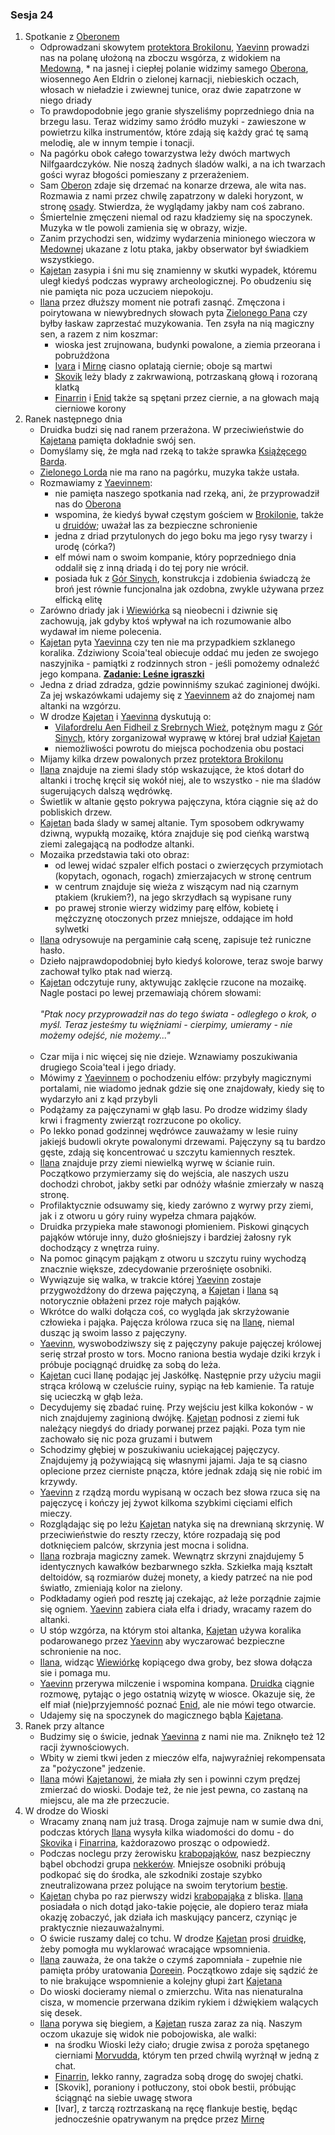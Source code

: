 ### Sesja 24
1. Spotkanie z [Oberonem](#p_oberon)
    * Odprowadzani skowytem [protektora Brokilonu](#b_bizoktor), [Yaevinn](#p_yaevinn) prowadzi nas na polanę ułożoną na zboczu wsgórza, z widokiem na [Medowną](#l_medowna), * na jasnej i ciepłej polanie widzimy samego [Oberona](#p_oberon), wiosennego Aen Eldrin o zielonej karnacji, niebieskich oczach, włosach w nieładzie i zwiewnej tunice, oraz dwie zapatrzone w niego driady
    * To prawdopodobnie jego granie słyszeliśmy poprzedniego dnia na brzegu lasu. Teraz widzimy samo źródło muzyki - zawieszone w powietrzu kilka instrumentów, które zdają się każdy grać tę samą melodię, ale w innym tempie i tonacji.
    * Na pagórku obok całego towarzystwa leży dwóch martwych Nilfgaardczyków. Nie noszą żadnych śladów walki, a na ich twarzach gości wyraz błogości pomieszany z przerażeniem.
    * Sam [Oberon](#p_oberon) zdaje się drzemać na konarze drzewa, ale wita nas. Rozmawia z nami przez chwilę zapatrzony w daleki horyzont, w stronę [osady](#l_medowna). Stwierdza, że wyglądamy jakby nam coś zabrano. 
    * Śmiertelnie zmęczeni niemal od razu kładziemy się na spoczynek. Muzyka w tle powoli zamienia się w obrazy, wizje. 
    * Zanim przychodzi sen, widzimy wydarzenia minionego wieczora w [Medownej](#l_medowna) ukazane z lotu ptaka, jakby obserwator był świadkiem wszystkiego.
    * [Kajetan](#g_kajetan) zasypia i śni mu się znamienny w skutki wypadek, któremu uległ kiedyś podczas wyprawy archeologicznej. Po obudzeniu się nie pamięta nic poza uczuciem niepokoju.
    * [Ilana](#g_ilana) przez dłuższy moment nie potrafi zasnąć. Zmęczona i poirytowana w niewybrednych słowach pyta [Zielonego Pana](#p_oberon) czy byłby łaskaw zaprzestać muzykowania. Ten zsyła na nią magiczny sen, a razem z nim koszmar:
        * wioska jest zrujnowana, budynki powalone, a ziemia przeorana i pobrużdżona
        * [Ivara](#p_ivar) i [Mirnę](#p_mirna) ciasno oplatają ciernie; oboje są martwi
        * [Skovik](#p_skovik) leży blady z zakrwawioną, potrzaskaną głową i rozoraną klatką
        * [Finarrin](#p_druid_finarrin) i [Enid](#p_enid) także są spętani przez ciernie, a na głowach mają cierniowe korony
2. Ranek następnego dnia
    * Druidka budzi się nad ranem przerażona. W przeciwieństwie do [Kajetana](#g_kajetan) pamięta dokładnie swój sen.
    * Domyślamy się, że mgła nad rzeką to także sprawka [Książęcego Barda](#p_oberon).
    * [Zielonego Lorda](#p_oberon) nie ma rano na pagórku, muzyka także ustała.
    * Rozmawiamy z [Yaevinnem](#p_yaevinn):
        * nie pamięta naszego spotkania nad rzeką, ani, że przyprowadził nas do [Oberona](#p_oberon)
        * wspomina, że kiedyś bywał częstym gościem w [Brokilonie](#l_brokilon), także u [druidów](#l_wioska); uważał las za bezpieczne schronienie
        * jedna z driad przytulonych do jego boku ma jego rysy twarzy i urodę (córka?)
        * elf mówi nam o swoim kompanie, który poprzedniego dnia oddalił się z inną driadą i do tej pory nie wrócił.
        * posiada łuk z [Gór Sinych](#l_gory_sine), konstrukcja i zdobienia świadczą że broń jest równie funcjonalna jak ozdobna, zwykle używana przez elficką elitę
    * Zarówno driady jak i [Wiewiórka](#p_yaevinn) są nieobecni i dziwnie się zachowują, jak gdyby ktoś wpływał na ich rozumowanie albo wydawał im nieme polecenia.
    * [Kajetan](#g_kajetan) pyta [Yaevinna](#p_yaevinn) czy ten nie ma przypadkiem szklanego koralika. Zdziwiony Scoia'teal obiecuje oddać mu jeden ze swojego naszyjnika - pamiątki z rodzinnych stron - jeśli pomożemy odnaleźć jego kompana. **[Zadanie: Leśne igraszki](#z_q13)**
    * Jedna z driad zdradza, gdzie powinniśmy szukać zaginionej dwójki. Za jej wskazówkami udajemy się z [Yaevinnem](#p_yaevinn) aż do znajomej nam altanki na wzgórzu.
    * W drodze [Kajetan](#g_kajetan) i [Yaevinna](#p_yaevinn) dyskutują o:
        * [Vilafordrelu Aen Fidheil z Srebrnych Wież](#p_vilafordel), potężnym magu z [Gór Sinych](#l_gory_sine), który zorganizował wyprawę w której brał udział [Kajetan](#g_kajetan)
        * niemożliwości powrotu do miejsca pochodzenia obu postaci
    * Mijamy kilka drzew powalonych przez [protektora Brokilonu](#b_bizoktor)
    * [Ilana](#g_ilana) znajduje na ziemi ślady stóp wskazujące, że ktoś dotarł do altanki i trochę kręcił się wokół niej, ale to wszystko - nie ma śladów sugerujących dalszą wędrówkę.
    * Świetlik w altanie gęsto pokrywa pajęczyna, która ciągnie się aż do pobliskich drzew.
    * [Kajetan](#g_kajetan) bada ślady w samej altanie. Tym sposobem odkrywamy dziwną, wypukłą mozaikę, która znajduje się pod cieńką warstwą ziemi zalegającą na podłodze altanki.
    * Mozaika przedstawia taki oto obraz:
        * od lewej widać szpaler elfich postaci o zwierzęcych przymiotach (kopytach, ogonach, rogach) zmierzajacych w stronę centrum
        * w centrum znajduje się wieża z wiszącym nad nią czarnym ptakiem (krukiem?), na jego skrzydłach są wypisane runy
        * po prawej stronie wierzy widzimy parę elfów, kobietę i mężczyznę otoczonych przez mniejsze, oddające im hołd sylwetki
    * [Ilana](#g_ilana) odrysowuje na pergaminie całą scenę, zapisuje też runiczne hasło. 
    * Dzieło najprawdopodobniej było kiedyś kolorowe, teraz swoje barwy zachował tylko ptak nad wierzą.
    * [Kajetan](#g_kajetan) odczytuje runy, aktywując zaklęcie rzucone na mozaikę. Nagle postaci po lewej przemawiają chórem słowami:<br/><br/>
                *"Ptak nocy przyprowadził nas do tego świata - odległego o krok, o myśl. Teraz jesteśmy tu więźniami - cierpimy, umieramy - nie możemy odejść, nie możemy..."*<br/><br/>
    * Czar mija i nic więcej się nie dzieje. Wznawiamy poszukiwania drugiego Scoia'teal i jego driady.
    * Mówimy z [Yaevinnem](#p_yaevinn) o pochodzeniu elfów: przybyły magicznymi portalami, nie wiadomo jednak gdzie się one znajdowały, kiedy się to wydarzyło ani z kąd przybyli
    * Podążamy za pajęczynami w głąb lasu. Po drodze widzimy ślady krwi i fragmenty zwierząt rozrzucone po okolicy.
    * Po lekko ponad godzinnej wędrówce zauważamy w lesie ruiny jakiejś budowli okryte powalonymi drzewami. Pajęczyny są tu bardzo gęste, zdają się koncentrować u szczytu kamiennych resztek.
    * [Ilana](#g_ilana) znajduje przy ziemi niewielką wyrwę w ścianie ruin. Początkowo przymierzamy się do wejścia, ale naszych uszu dochodzi chrobot, jakby setki par odnóży właśnie zmierzały w naszą stronę.
    * Profilaktycznie odsuwamy się, kiedy zarówno z wyrwy przy ziemi, jak i z otworu u góry ruiny wypełza chmara pająków.
    * Druidka przypieka małe stawonogi płomieniem. Piskowi ginących pająków wtóruje inny, dużo głośniejszy i bardziej żałosny ryk dochodzący z wnętrza ruiny.
    * Na pomoc ginącym pająkąm z otworu u szczytu ruiny wychodzą znacznie większe, zdecydowanie przerośnięte osobniki.
    * Wywiązuje się walka, w trakcie której [Yaevinn](#p_yaevinn) zostaje przygwożdźony do drzewa pajęczyną, a [Kajetan](#g_kajetan) i [Ilana](#g_ilana) są notorycznie obłażeni przez roje małych pająków.
    * Wkrótce do walki dołącza coś, co wygląda jak skrzyżowanie człowieka i pająka. Pajęcza królowa rzuca się na [Ilanę](#g_ilana), niemal dusząc ją swoim lasso z pajęczyny.
    * [Yaevinn](#p_yaevinn), wyswobodziwszy się z pajęczyny pakuje pajęczej królowej serię strzał prosto w tors. Mocno raniona bestia wydaje dziki krzyk i próbuje pociągnąć druidkę za sobą do leża.
    * [Kajetan](#g_kajetan) cuci Ilanę podając jej Jaskółkę. Następnie przy użyciu magii strąca królową w czeluście ruiny, sypiąc na łeb kamienie. Ta ratuje się ucieczką w głąb leża.
    * Decydujemy się zbadać ruinę. Przy wejściu jest kilka kokonów - w nich znajdujemy zaginioną dwójkę. [Kajetan](#g_kajetan) podnosi z ziemi łuk należący niegdyś do driady porwanej przez pająki. Poza tym nie zachowało się nic poza gruzami i butwem
    * Schodzimy głębiej w poszukiwaniu uciekającej pajęczycy. Znajdujemy ją pożywiającą się własnymi jajami. Jaja te są ciasno oplecione przez cierniste pnącza, które jednak zdają się nie robić im krzywdy.
    * [Yaevinn](#p_yaevinn) z rządzą mordu wypisaną w oczach bez słowa rzuca się na pajęczycę i kończy jej żywot kilkoma szybkimi cięciami elfich mieczy.
    * Rozglądając się po leżu [Kajetan](#g_kajetan) natyka się na drewnianą skrzynię. W przeciwieństwie do reszty rzeczy, które rozpadają się pod dotknięciem palców, skrzynia jest mocna i solidna.
    * [Ilana](#g_ilana) rozbraja magiczny zamek. Wewnątrz skrzyni znajdujemy 5 identycznych kawałków bezbarwnego szkła. Szkiełka mają kształt deltoidów, są rozmiarów dużej monety, a kiedy patrzeć na nie pod światło, zmieniają kolor na zielony.
    * Podkładamy ogień pod resztę jaj czekając, aż leże porządnie zajmie się ogniem. [Yaevinn](#p_yaevinn) zabiera ciała elfa i driady, wracamy razem do altanki.
    * U stóp wzgórza, na którym stoi altanka, [Kajetan](#g_kajetan) używa koralika podarowanego przez [Yaevinn](#p_yaevinn) aby wyczarować bezpieczne schronienie na noc.
    * [Ilana](#g_ilana), widząc [Wiewiórkę](#p_yaevinn) kopiącego dwa groby, bez słowa dołącza sie i pomaga mu.
    * [Yaevinn](#p_yaevinn) przerywa milczenie i wspomina kompana. [Druidka](#g_ilana) ciągnie rozmowę, pytając o jego ostatnią wizytę w wiosce. Okazuje się, że elf miał (nie)przyjemność poznać [Enid](#p_enid), ale nie mówi tego otwarcie.
    * Udajemy się na spoczynek do magicznego bąbla [Kajetana](#g_kajetan).
3. Ranek przy altance
    * Budzimy się o świcie, jednak [Yaevinna](#p_yaevinn) z nami nie ma. Zniknęło też 12 racji żywnościowych.
    * Wbity w ziemi tkwi jeden z mieczów elfa, najwyraźniej rekompensata za "pożyczone" jedzenie.
    * [Ilana](#g_ilana) mówi [Kajetanowi](#g_kajetan), że miała zły sen i powinni czym prędzej zmierzać do wioski. Dodaje też, że nie jest pewna, co zastaną na miejscu, ale ma złe przeczucie.
4. W drodze do Wioski
    * Wracamy znaną nam już trasą. Droga zajmuje nam w sumie dwa dni, podczas których [Ilana](#g_ilana) wysyła kilka wiadomości do domu - do [Skovika](#p_skovik) i [Finarrina](#p_druid_finarrin), każdorazowo prosząc o odpowiedź.
    * Podczas noclegu przy żerowisku [krabopająków](#b_krabopajak), nasz bezpieczny bąbel obchodzi grupa [nekkerów](#b_nekker). Mniejsze osobniki próbują podkopać się do środka, ale szkodniki zostaje szybko zneutralizowana przez polujące na swoim terytorium [bestie](#b_krabopajak).
    * [Kajetan](#g_kajetan) chyba po raz pierwszy widzi [krabopająka](#b_krabopajak) z bliska. [Ilana](#g_ilana) posiadała o nich dotąd jako-takie pojęcie, ale dopiero teraz miała okazję zobaczyć, jak działa ich maskujący pancerz, czyniąc je praktycznie niezauważalnymi.
    * O świcie ruszamy dalej co tchu. W drodze [Kajetan](#g_kajetan) prosi [druidkę](#g_ilana), żeby pomogła mu wyklarować wracające wpsomnienia.
    * [Ilana](#g_ilana) zauważa, że ona także o czymś zapomniała - zupełnie nie pamięta próby uratowania [Doreein](#p_doreein). Początkowo zdaje się sądzić że to nie brakujące wspomnienie a kolejny głupi żart [Kajetana](#g_kajetan)
    * Do wioski docieramy niemal o zmierzchu. Wita nas nienaturalna cisza, w momencie przerwana dzikim rykiem i dźwiękiem walących się desek.
    * [Ilana](#g_ilana) porywa się biegiem, a [Kajetan](#g_kajetan) rusza zaraz za nią. Naszym oczom ukazuje się widok nie pobojowiska, ale walki:
        * na środku Wioski leży ciało; drugie zwisa z poroża spętanego cierniami [Morvudda](#b_bizoktor), którym ten przed chwilą wyrżnął w jedną z chat.
        * [Finarrin](#p_druid_finarrin), lekko ranny, zagradza sobą drogę do swojej chatki.
        * [Skovik], poraniony i potłuczony, stoi obok bestii, próbując ściągnąć na siebie uwagę stwora
        * [Ivar], z tarczą roztrzaskaną na ręcę flankuje bestię, będąc jednocześnie opatrywanym na prędce przez [Mirnę](#p_mirna)